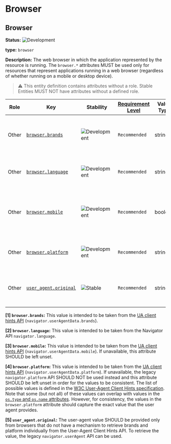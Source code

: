 <!-- NOTE: THIS FILE IS AUTOGENERATED. DO NOT EDIT BY HAND. -->
<!-- see templates/registry/markdown/entity_namespace.md.j2 -->
<!-- markdownlint-capture -->
<!-- markdownlint-disable -->

# Browser

## Browser

**Status:** ![Development](https://img.shields.io/badge/-development-blue)

**type:** `browser`

**Description:** The web browser in which the application represented by the resource is running. The `browser.*` attributes MUST be used only for resources that represent applications running in a web browser (regardless of whether running on a mobile or desktop device).

> :warning: This entity definition contains attributes without a role.
> Stable Entities MUST NOT have attributes without a defined role.

| Role | Key | Stability | [Requirement Level](https://opentelemetry.io/docs/specs/semconv/general/attribute-requirement-level/) | Value Type | Description | Example Values |
|---|---|---|---|---|---|---|
| Other | [`browser.brands`](/docs/registry/attributes/browser.md) | ![Development](https://img.shields.io/badge/-development-blue) | `Recommended` | string[] | Array of brand name and version separated by a space [1] | `[" Not A;Brand 99", "Chromium 99", "Chrome 99"]` |
| Other | [`browser.language`](/docs/registry/attributes/browser.md) | ![Development](https://img.shields.io/badge/-development-blue) | `Recommended` | string | Preferred language of the user using the browser [2] | `en`; `en-US`; `fr`; `fr-FR` |
| Other | [`browser.mobile`](/docs/registry/attributes/browser.md) | ![Development](https://img.shields.io/badge/-development-blue) | `Recommended` | boolean | A boolean that is true if the browser is running on a mobile device [3] |  |
| Other | [`browser.platform`](/docs/registry/attributes/browser.md) | ![Development](https://img.shields.io/badge/-development-blue) | `Recommended` | string | The platform on which the browser is running [4] | `Windows`; `macOS`; `Android` |
| Other | [`user_agent.original`](/docs/registry/attributes/user-agent.md) | ![Stable](https://img.shields.io/badge/-stable-lightgreen) | `Recommended` | string | Full user-agent string provided by the browser [5] | `Mozilla/5.0 (Macintosh; Intel Mac OS X 10_15_7) AppleWebKit/537.36 (KHTML, like Gecko) Chrome/95.0.4638.54 Safari/537.36` |


**[1] `browser.brands`:** This value is intended to be taken from the [UA client hints API](https://wicg.github.io/ua-client-hints/#interface) (`navigator.userAgentData.brands`).

**[2] `browser.language`:** This value is intended to be taken from the Navigator API `navigator.language`.

**[3] `browser.mobile`:** This value is intended to be taken from the [UA client hints API](https://wicg.github.io/ua-client-hints/#interface) (`navigator.userAgentData.mobile`). If unavailable, this attribute SHOULD be left unset.

**[4] `browser.platform`:** This value is intended to be taken from the [UA client hints API](https://wicg.github.io/ua-client-hints/#interface) (`navigator.userAgentData.platform`). If unavailable, the legacy `navigator.platform` API SHOULD NOT be used instead and this attribute SHOULD be left unset in order for the values to be consistent.
The list of possible values is defined in the [W3C User-Agent Client Hints specification](https://wicg.github.io/ua-client-hints/#sec-ch-ua-platform). Note that some (but not all) of these values can overlap with values in the [`os.type` and `os.name` attributes](./os.md). However, for consistency, the values in the `browser.platform` attribute should capture the exact value that the user agent provides.

**[5] `user_agent.original`:** The user-agent value SHOULD be provided only from browsers that do not have a mechanism to retrieve brands and platform individually from the User-Agent Client Hints API. To retrieve the value, the legacy `navigator.userAgent` API can be used.

<!-- markdownlint-restore -->
